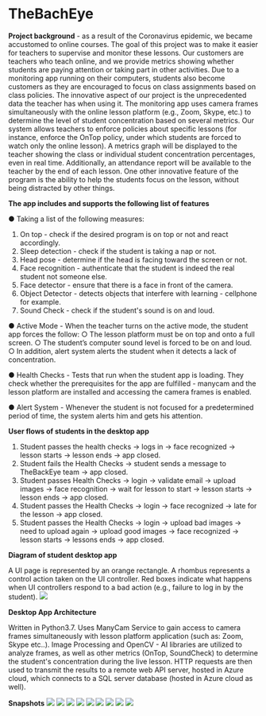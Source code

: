 # TheBachEye

**Project background** - as a result of the Coronavirus epidemic, we became accustomed to online courses. The goal of this project was to make it easier for teachers to supervise and monitor these lessons. Our customers are teachers who teach online, and we provide metrics showing whether students are paying attention or taking part in other activities. Due to a monitoring app running on their computers, students also become customers as they are encouraged to focus on class assignments based on class policies. The innovative aspect of our project is the unprecedented data the teacher has when using it. The monitoring  app uses camera frames simultaneously with the online lesson platform (e.g., Zoom, Skype, etc.) to determine the level of student concentration based on several metrics.  Our system allows teachers to enforce policies about specific lessons (for instance, enforce the OnTop policy, under which students are forced to watch only the online lesson). A metrics graph will be displayed to the teacher showing the class or individual student concentration percentages, even in real time. Additionally, an attendance report will be available to the teacher by the end of each lesson.
One other innovative feature of the program is the ability to help the students focus on the lesson, without being distracted by other things. 

**The app includes and supports the following list of features**

●	Taking a list of the following measures:
1.	On top - check if the desired program is on top or not and react accordingly.
2.	Sleep detection - check if the student is taking a nap or not.
3.	Head pose - determine if the head is facing toward the screen or not.
4.	Face recognition - authenticate that the student is indeed the real student not someone else.
5.	Face detector  - ensure that there is a face in front of the camera.
6.	Object Detector - detects objects that interfere with learning - cellphone for example.
7.	Sound Check - check if the student's sound is on and loud.

●	Active Mode - When the teacher turns on the active mode, the student app forces the follow:
○	The lesson platform must be on top and onto a full screen.
○	The student’s computer sound level is forced to be on and loud.
○	In addition, alert system alerts the student when it detects a lack of concentration.

●	Health Checks -  Tests that run when the student app is loading. They check whether the prerequisites for the app are fulfilled - manycam and the lesson platform are installed and accessing the camera frames is enabled.

●	Alert System - Whenever the student is not focused for a predetermined period of time, the system alerts him and gets his attention.

**User flows of students in the desktop app**

1)	Student passes the health checks -> logs in -> face recognized -> lesson starts -> lesson ends -> app closed.
2)	Student fails the Health Checks -> student sends a message to TheBackEye team -> app closed.
3)	Student passes Health Checks -> login -> validate email -> upload images -> face recognition -> wait for lesson to start -> lesson starts -> lesson ends -> app closed.
4)	Student passes the Health Checks -> login ->  face recognized -> late for the lesson -> app closed.
5)	Student passes the Health Checks -> login -> upload bad images -> need to upload again -> upload good images -> face recognized -> lesson starts -> lessons ends -> app closed. 

**Diagram of student desktop app**

A UI page is represented by an orange rectangle.
A rhombus represents a control action taken on the UI controller.
Red boxes indicate what happens when UI controllers respond to a bad action (e.g., failure to log in by the student).
![](images/10.png)

**Desktop App Architecture**

Written in Python3.7. Uses ManyCam Service to gain access to camera frames simultaneously with lesson platform application (such as: Zoom, Skype etc..).
Image Processing and OpenCV - AI libraries are utilized to analyze frames, as well as other metrics (OnTop, SoundCheck) to determine the student's concentration during the live lesson. HTTP requests are then used to transmit the results to a remote web API server, hosted in Azure cloud, which connects to a SQL server database (hosted in Azure cloud as well).

**Snapshots**
![](images/1.png)
![](images/2.png)
![](images/3.png)
![](images/4.png)
![](images/5.png)
![](images/6.png)
![](images/7.png)
![](images/8.png)
![](images/9.png)
